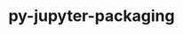 ---
title: "py-jupyter-packaging"
layout: cache
categories: [package, develop-2024-12-08]
meta: {"versions": ["0.12.3"], "compilers": ["gcc@=11.1.0", "gcc@=11.4.0", "gcc@=9.4.0", "oneapi@=2024.2.1"], "oss": ["ubuntu20.04", "ubuntu22.04"], "platforms": ["linux"], "targets": ["neoverse_v1", "neoverse_v2", "ppc64le", "x86_64_v3"], "stacks": ["data-vis-sdk", "e4s", "e4s-neoverse-v2", "e4s-neoverse_v1", "e4s-oneapi", "e4s-power", "root"], "num_specs": 15, "num_specs_by_stack": {"root": 15, "e4s-power": 3, "data-vis-sdk": 1, "e4s-neoverse_v1": 3, "e4s-neoverse-v2": 2, "e4s": 3, "e4s-oneapi": 3}}
spec_details: [{"hash": "s3xfareejrioseacula5zuiv7qsxqpqo", "compiler": "gcc@=9.4.0", "versions": ["0.12.3"], "os": "ubuntu20.04", "platform": "linux", "target": "ppc64le", "variants": ["build_system=python_pip"], "stacks": ["root", "e4s-power"], "size": "-", "tarball": "https://binaries.spack.io/develop-2024-12-08/build_cache/linux-ubuntu20.04-ppc64le/gcc-9.4.0/py-jupyter-packaging-0.12.3/linux-ubuntu20.04-ppc64le-gcc-9.4.0-py-jupyter-packaging-0.12.3-s3xfareejrioseacula5zuiv7qsxqpqo.spack"}, {"hash": "vzagz3fqr3il5jvpzd3f4p3qhadbdvqn", "compiler": "gcc@=9.4.0", "versions": ["0.12.3"], "os": "ubuntu20.04", "platform": "linux", "target": "ppc64le", "variants": ["build_system=python_pip"], "stacks": ["root", "e4s-power"], "size": "-", "tarball": "https://binaries.spack.io/develop-2024-12-08/build_cache/linux-ubuntu20.04-ppc64le/gcc-9.4.0/py-jupyter-packaging-0.12.3/linux-ubuntu20.04-ppc64le-gcc-9.4.0-py-jupyter-packaging-0.12.3-vzagz3fqr3il5jvpzd3f4p3qhadbdvqn.spack"}, {"hash": "w6soonsgn5dp7lhekspufve2dwvhtmv6", "compiler": "gcc@=9.4.0", "versions": ["0.12.3"], "os": "ubuntu20.04", "platform": "linux", "target": "ppc64le", "variants": ["build_system=python_pip"], "stacks": ["root", "e4s-power"], "size": "-", "tarball": "https://binaries.spack.io/develop-2024-12-08/build_cache/linux-ubuntu20.04-ppc64le/gcc-9.4.0/py-jupyter-packaging-0.12.3/linux-ubuntu20.04-ppc64le-gcc-9.4.0-py-jupyter-packaging-0.12.3-w6soonsgn5dp7lhekspufve2dwvhtmv6.spack"}, {"hash": "o7obknseb76ild3vrmqmgkvnok6s73el", "compiler": "gcc@=11.1.0", "versions": ["0.12.3"], "os": "ubuntu20.04", "platform": "linux", "target": "x86_64_v3", "variants": ["build_system=python_pip"], "stacks": ["root", "data-vis-sdk"], "size": "-", "tarball": "https://binaries.spack.io/develop-2024-12-08/build_cache/linux-ubuntu20.04-x86_64_v3/gcc-11.1.0/py-jupyter-packaging-0.12.3/linux-ubuntu20.04-x86_64_v3-gcc-11.1.0-py-jupyter-packaging-0.12.3-o7obknseb76ild3vrmqmgkvnok6s73el.spack"}, {"hash": "eimi3qiblompfpyyo5seyjlpt4tm3mcr", "compiler": "gcc@=11.4.0", "versions": ["0.12.3"], "os": "ubuntu22.04", "platform": "linux", "target": "neoverse_v1", "variants": ["build_system=python_pip"], "stacks": ["e4s-neoverse_v1", "root"], "size": "-", "tarball": "https://binaries.spack.io/develop-2024-12-08/build_cache/linux-ubuntu22.04-neoverse_v1/gcc-11.4.0/py-jupyter-packaging-0.12.3/linux-ubuntu22.04-neoverse_v1-gcc-11.4.0-py-jupyter-packaging-0.12.3-eimi3qiblompfpyyo5seyjlpt4tm3mcr.spack"}, {"hash": "2srv6wnb7vyfmmgvvv2nuicaogynxc2z", "compiler": "gcc@=11.4.0", "versions": ["0.12.3"], "os": "ubuntu22.04", "platform": "linux", "target": "neoverse_v1", "variants": ["build_system=python_pip"], "stacks": ["e4s-neoverse_v1", "root"], "size": "-", "tarball": "https://binaries.spack.io/develop-2024-12-08/build_cache/linux-ubuntu22.04-neoverse_v1/gcc-11.4.0/py-jupyter-packaging-0.12.3/linux-ubuntu22.04-neoverse_v1-gcc-11.4.0-py-jupyter-packaging-0.12.3-2srv6wnb7vyfmmgvvv2nuicaogynxc2z.spack"}, {"hash": "qqhhiedidzrsxm2j4zpiahyeiu2ts2bf", "compiler": "gcc@=11.4.0", "versions": ["0.12.3"], "os": "ubuntu22.04", "platform": "linux", "target": "neoverse_v1", "variants": ["build_system=python_pip"], "stacks": ["e4s-neoverse_v1", "root"], "size": "-", "tarball": "https://binaries.spack.io/develop-2024-12-08/build_cache/linux-ubuntu22.04-neoverse_v1/gcc-11.4.0/py-jupyter-packaging-0.12.3/linux-ubuntu22.04-neoverse_v1-gcc-11.4.0-py-jupyter-packaging-0.12.3-qqhhiedidzrsxm2j4zpiahyeiu2ts2bf.spack"}, {"hash": "7igl2pqpekczprjnnxy3hshmwftv3paq", "compiler": "gcc@=11.4.0", "versions": ["0.12.3"], "os": "ubuntu22.04", "platform": "linux", "target": "neoverse_v2", "variants": ["build_system=python_pip"], "stacks": ["root", "e4s-neoverse-v2"], "size": "-", "tarball": "https://binaries.spack.io/develop-2024-12-08/build_cache/linux-ubuntu22.04-neoverse_v2/gcc-11.4.0/py-jupyter-packaging-0.12.3/linux-ubuntu22.04-neoverse_v2-gcc-11.4.0-py-jupyter-packaging-0.12.3-7igl2pqpekczprjnnxy3hshmwftv3paq.spack"}, {"hash": "ckujkdp4wdcci2bpz775zwmuxxqe5vry", "compiler": "gcc@=11.4.0", "versions": ["0.12.3"], "os": "ubuntu22.04", "platform": "linux", "target": "neoverse_v2", "variants": ["build_system=python_pip"], "stacks": ["root", "e4s-neoverse-v2"], "size": "-", "tarball": "https://binaries.spack.io/develop-2024-12-08/build_cache/linux-ubuntu22.04-neoverse_v2/gcc-11.4.0/py-jupyter-packaging-0.12.3/linux-ubuntu22.04-neoverse_v2-gcc-11.4.0-py-jupyter-packaging-0.12.3-ckujkdp4wdcci2bpz775zwmuxxqe5vry.spack"}, {"hash": "kpsj5z7l2hf3ftr4pimznucomtueczkj", "compiler": "gcc@=11.4.0", "versions": ["0.12.3"], "os": "ubuntu22.04", "platform": "linux", "target": "x86_64_v3", "variants": ["build_system=python_pip"], "stacks": ["root", "e4s"], "size": "-", "tarball": "https://binaries.spack.io/develop-2024-12-08/build_cache/linux-ubuntu22.04-x86_64_v3/gcc-11.4.0/py-jupyter-packaging-0.12.3/linux-ubuntu22.04-x86_64_v3-gcc-11.4.0-py-jupyter-packaging-0.12.3-kpsj5z7l2hf3ftr4pimznucomtueczkj.spack"}, {"hash": "7fwevo4j2ngeyojrmeqba4np6hl2ed2p", "compiler": "gcc@=11.4.0", "versions": ["0.12.3"], "os": "ubuntu22.04", "platform": "linux", "target": "x86_64_v3", "variants": ["build_system=python_pip"], "stacks": ["root", "e4s"], "size": "-", "tarball": "https://binaries.spack.io/develop-2024-12-08/build_cache/linux-ubuntu22.04-x86_64_v3/gcc-11.4.0/py-jupyter-packaging-0.12.3/linux-ubuntu22.04-x86_64_v3-gcc-11.4.0-py-jupyter-packaging-0.12.3-7fwevo4j2ngeyojrmeqba4np6hl2ed2p.spack"}, {"hash": "mgjwotdx5xocmt4zhcugqvujd54m233m", "compiler": "gcc@=11.4.0", "versions": ["0.12.3"], "os": "ubuntu22.04", "platform": "linux", "target": "x86_64_v3", "variants": ["build_system=python_pip"], "stacks": ["root", "e4s"], "size": "-", "tarball": "https://binaries.spack.io/develop-2024-12-08/build_cache/linux-ubuntu22.04-x86_64_v3/gcc-11.4.0/py-jupyter-packaging-0.12.3/linux-ubuntu22.04-x86_64_v3-gcc-11.4.0-py-jupyter-packaging-0.12.3-mgjwotdx5xocmt4zhcugqvujd54m233m.spack"}, {"hash": "c32nqfrasiqkqukne42yzu7gkq3ad6ms", "compiler": "oneapi@=2024.2.1", "versions": ["0.12.3"], "os": "ubuntu22.04", "platform": "linux", "target": "x86_64_v3", "variants": ["build_system=python_pip"], "stacks": ["e4s-oneapi", "root"], "size": "-", "tarball": "https://binaries.spack.io/develop-2024-12-08/build_cache/linux-ubuntu22.04-x86_64_v3/oneapi-2024.2.1/py-jupyter-packaging-0.12.3/linux-ubuntu22.04-x86_64_v3-oneapi-2024.2.1-py-jupyter-packaging-0.12.3-c32nqfrasiqkqukne42yzu7gkq3ad6ms.spack"}, {"hash": "kh43phshmajx3hltfv2wgmmomfjnlx3z", "compiler": "oneapi@=2024.2.1", "versions": ["0.12.3"], "os": "ubuntu22.04", "platform": "linux", "target": "x86_64_v3", "variants": ["build_system=python_pip"], "stacks": ["e4s-oneapi", "root"], "size": "-", "tarball": "https://binaries.spack.io/develop-2024-12-08/build_cache/linux-ubuntu22.04-x86_64_v3/oneapi-2024.2.1/py-jupyter-packaging-0.12.3/linux-ubuntu22.04-x86_64_v3-oneapi-2024.2.1-py-jupyter-packaging-0.12.3-kh43phshmajx3hltfv2wgmmomfjnlx3z.spack"}, {"hash": "7dhgs3qtv7at4tcqrfiz2fqzlmocxigb", "compiler": "oneapi@=2024.2.1", "versions": ["0.12.3"], "os": "ubuntu22.04", "platform": "linux", "target": "x86_64_v3", "variants": ["build_system=python_pip"], "stacks": ["e4s-oneapi", "root"], "size": "-", "tarball": "https://binaries.spack.io/develop-2024-12-08/build_cache/linux-ubuntu22.04-x86_64_v3/oneapi-2024.2.1/py-jupyter-packaging-0.12.3/linux-ubuntu22.04-x86_64_v3-oneapi-2024.2.1-py-jupyter-packaging-0.12.3-7dhgs3qtv7at4tcqrfiz2fqzlmocxigb.spack"}]
---